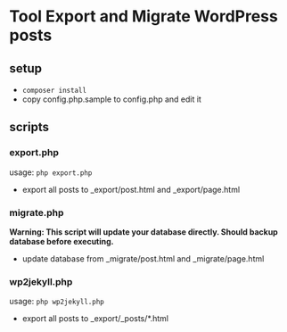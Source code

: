 Tool Export and Migrate WordPress posts
=====

## setup

* ``composer install``
* copy config.php.sample to config.php and edit it

## scripts

### export.php

usage: ``php export.php``

* export all posts to _export/post.html and _export/page.html

### migrate.php

**Warning: This script will update your database directly. Should backup database before executing.**

* update database from _migrate/post.html and _migrate/page.html

### wp2jekyll.php

usage: ``php wp2jekyll.php``

* export all posts to _export/_posts/*.html